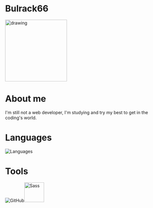 # Bulrack66

<img src="https://avatars.githubusercontent.com/u/113458279?s=400&u=cfec7071d3e55e1baaa5f9273048bb8cafb0ed0d&v=4" alt="drawing" width="200"/>

# About me

I'm still not a web developer, I'm studying and try my best to get in the coding's world.

# Languages
<img src="https://www.google.com/url?sa=i&url=https%3A%2F%2Fgithub.com%2FFortAwesome%2FFont-Awesome%2Fissues%2F11419&psig=AOvVaw3vJF9M6acQe2lOn2lLoqOJ&ust=1666437266741000&source=images&cd=vfe&ved=0CAwQjRxqFwoTCNjG8JiZ8foCFQAAAAAdAAAAABAE" alt="Languages"/>

# Tools

<img src="https://icons.iconarchive.com/icons/limav/flat-gradient-social/64/Github-icon.png" alt="GitHub"/><img src="https://cdn3.iconfinder.com/data/icons/logos-and-brands-adobe/512/288_Sass-512.png" alt="Sass" width="64"/>